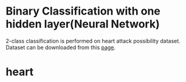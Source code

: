 # Binary Classification with one hidden layer(Neural Network)
2-class classification is performed on heart attack possibility dataset. Dataset can be downloaded from this [page](https://www.kaggle.com/nareshbhat/health-care-data-set-on-heart-attack-possibility?select=heart.csv).
# heart
